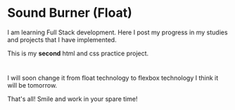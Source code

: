 

# Sound Burner (Float)



I am learning Full Stack development.
Here I post my progress in my studies and projects that I have implemented.

This is my **second** html and css practice project.
#

I will soon change it from float technology to flexbox technology
I think it will be tomorrow.

That's all! Smile and work in your spare time!
